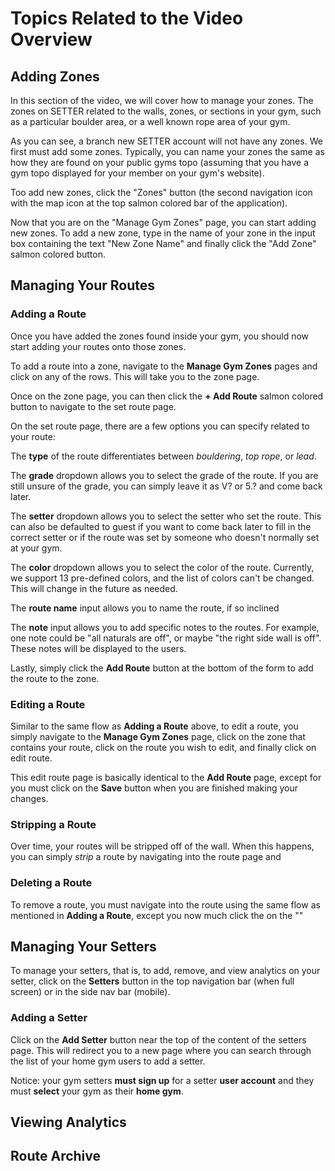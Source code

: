 # Topics Related to the Video Overview

## Adding Zones
In this section of the video, we will cover how to manage your zones.  The zones on SETTER related to the walls, zones, or sections in your gym, such as a particular boulder area, or a well known rope area of your gym.

As you can see, a branch new SETTER account will not have any zones.  We first must add some zones.  Typically, you can name your zones the same as how they are found on your public gyms topo (assuming that you have a gym topo displayed for your member on your gym's website).

Too add new zones, click the "Zones" button (the second navigation icon with the map icon at the top salmon colored bar of the application).

Now that you are on the "Manage Gym Zones" page, you can start adding new zones.  To add a new zone, type in the name of your zone in the input box containing the text "New Zone Name" and finally click the "Add Zone" salmon colored button.


## Managing Your Routes

### Adding a Route
Once you have added the zones found inside your gym, you should now start adding your routes onto those zones.

To add a route into a zone, navigate to the **Manage Gym Zones** pages and click on any of the rows.  This will take you to the zone page.

Once on the zone page, you can then click the **+ Add Route** salmon colored button to navigate to the set route page.

On the set route page, there are a few options you can specify related to your route:

The **type** of the route differentiates between *bouldering*, *top rope*, or *lead*.

The **grade** dropdown allows you to select the grade of the route.  If you are still unsure of the grade, you can simply leave it as V? or 5.? and come back later.

The **setter** dropdown allows you to select the setter who set the route.  This can also be defaulted to guest if you want to come back later to fill in the correct setter or if the route was set by someone who doesn't normally set at your gym.

The **color** dropdown allows you to select the color of the route.  Currently, we support 13 pre-defined colors, and the list of colors can't be changed.  This will change in the future as needed.

The **route name** input allows you to name the route, if so inclined

The **note** input allows you to add specific notes to the routes.  For example, one note could be "all naturals are off", or maybe "the right side wall is off".  These notes will be displayed to the users.

Lastly, simply click the **Add Route** button at the bottom of the form to add the route to the zone.

### Editing a Route
Similar to the same flow as **Adding a Route** above, to edit a route, you simply navigate to the **Manage Gym Zones** page, click on the zone that contains your route, click on the route you wish to edit, and finally click on edit route.  

This edit route page is basically identical to the **Add Route** page, except for you must click on the **Save** button when you are finished making your changes.

### Stripping a Route
Over time, your routes will be stripped off of the wall.  When this happens, you can simply *strip* a route by navigating into the route page and

### Deleting a Route
To remove a route, you must navigate into the route using the same flow as mentioned in **Adding a Route**, except you now much click the on the ""

## Managing Your Setters
To manage your setters, that is, to add, remove, and view analytics on your setter, click on the **Setters** button in the top navigation bar (when full screen) or in
the side nav bar (mobile).

### Adding a Setter
Click on the **Add Setter** button near the top of the content of the setters page.  This will redirect you to a new page where you can search through the list of your home gym users to add a setter.

Notice: your gym setters **must sign up** for a setter **user account** and they must **select** your gym as their **home gym**.


## Viewing Analytics

## Route Archive
